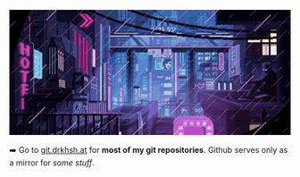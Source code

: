 ![Cyberpunk](cyberpunk.gif)

➡️ Go to [git.drkhsh.at](https://git.drkhsh.at) for **most of my git repositories**. Github serves only as a mirror for *some stuff*.
